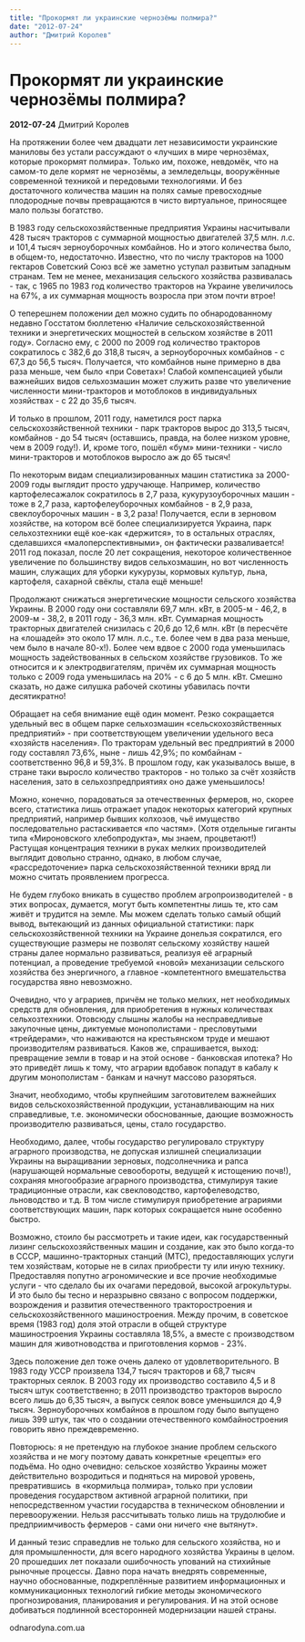 ```yaml
---
title: "Прокормят ли украинские чернозёмы полмира?"
date: "2012-07-24"
author: "Дмитрий Королев"
---
```


# Прокормят ли украинские чернозёмы полмира?

**2012-07-24** Дмитрий Королев

На протяжении более чем двадцати лет независимости украинские маниловы без устали рассуждают о «лучших в мире чернозёмах, которые прокормят полмира». Только им, похоже, невдомёк, что на самом-то деле кормят не чернозёмы, а земледельцы, вооружённые современной техникой и передовыми технологиями. И без достаточного количества машин на полях самые превосходные плодородные почвы превращаются в чисто виртуальное, приносящее мало пользы богатство.

В 1983 году сельскохозяйственные предприятия Украины насчитывали 428 тысяч тракторов с суммарной мощностью двигателей 37,5 млн. л.с. и 101,4 тысяч зерноуборочных комбайнов. Но и этого количества было, в общем-то, недостаточно. Известно, что по числу тракторов на 1000 гектаров Советский Союз всё же заметно уступал развитым западным странам. Тем не менее, механизация сельского хозяйства развивалась - так, с 1965 по 1983 год количество тракторов на Украине увеличилось на 67%, а их суммарная мощность возросла при этом почти втрое!

О теперешнем положении дел можно судить по обнародованному недавно Госстатом бюллетеню «Наличие сельскохозяйственной техники и энергетических мощностей в сельском хозяйстве в 2011 году». Согласно ему, с 2000 по 2009 год количество тракторов сократилось с 382,6 до 318,8 тысяч, а зерноуборочных комбайнов - с 67,3 до 56,5 тысяч. Получается, что комбайнов ныне примерно в два раза меньше, чем было «при Советах»! Слабой компенсацией убыли важнейших видов сельхозмашин может служить разве что увеличение численности мини-тракторов и мотоблоков в индивидуальных хозяйствах - с 22 до 35,6 тысяч.

И только в прошлом, 2011 году, наметился рост парка сельскохозяйственной техники - парк тракторов вырос до 313,5 тысяч, комбайнов - до 54 тысяч (оставшись, правда, на более низком уровне, чем в 2009 году!). И, кроме того, пошёл «бум» мини-техники - число мини-тракторов и мотоблоков выросло аж до 65 тысяч!

По некоторым видам специализированных машин статистика за 2000-2009 годы выглядит просто удручающе. Например, количество картофелесажалок сократилось в 2,7 раза, кукурузоуборочных машин - тоже в 2,7 раза, картофелеуборочных комбайнов - в 2,9 раза, свеклоуборочных машин - в 3,2 раза! Получается, если в зерновом хозяйстве, на котором всё более специализируется Украина, парк сельхозтехники ещё кое-как «держится», то в остальных отраслях, сделавшихся «малоперспективными», он фактически разваливается! 2011 год показал, после 20 лет сокращения, некоторое количественное увеличение по большинству видов сельхозмашин, но вот численность машин, служащих для уборки кукурузы, кормовых культур, льна, картофеля, сахарной свёклы, стала ещё меньше!

Продолжают снижаться энергетические мощности сельского хозяйства Украины. В 2000 году они составляли 69,7 млн. кВт, в 2005-м - 46,2, в 2009-м - 38,2, в 2011 году - 36,3 млн. кВт. Суммарная мощность тракторных двигателей снизилась с 20,6 до 12,6 млн. кВт (в пересчёте на «лошадей» это около 17 млн. л.с., т.е. более чем в два раза меньше, чем было в начале 80-х!). Более чем вдвое с 2000 года уменьшилась мощность задействованных в сельском хозяйстве грузовиков. То же относится и к электродвигателям, причём их суммарная мощность только с 2009 года уменьшилась на 20% - с 6 до 5 млн. кВт. Смешно сказать, но даже силушка рабочей скотины убавилась почти десятикратно!

Обращает на себя внимание ещё один момент. Резко сокращается удельный вес в общем парке сельхозмашин «сельскохозяйственных предприятий» - при соответствующем увеличении удельного веса «хозяйств населения». По тракторам удельный вес предприятий в 2000 году составлял 73,6%, ныне - лишь 42,9%; по комбайнам - соответственно 96,8 и 59,3%. В прошлом году, как указывалось выше, в стране таки выросло количество тракторов - но только за счёт хозяйств населения, зато в сельхозпредприятиях оно даже уменьшилось!

Можно, конечно, порадоваться за отечественных фермеров, но, скорее всего, статистика лишь отражает упадок некоторых категорий крупных предприятий, например бывших колхозов, чьё имущество последовательно растаскивается «по частям». (Хотя отдельные гиганты типа «Мироновского хлебопродукта», мы знаем, процветают!) Растущая концентрация техники в руках мелких производителей выглядит довольно странно, однако, в любом случае, «рассредоточение» парка сельскохозяйственной техники вряд ли можно считать проявлением прогресса.

Не будем глубоко вникать в существо проблем агропроизводителей - в этих вопросах, думается, могут быть компетентны лишь те, кто сам живёт и трудится на земле. Мы можем сделать только самый общий вывод, вытекающий из данных официальной статистики: парк сельскохозяйственной техники на Украине донельзя сократился, его существующие размеры не позволят сельскому хозяйству нашей страны далее нормально развиваться, реализуя её аграрный потенциал, а проведение требуемой «новой» механизации сельского хозяйства без энергичного, а главное -компетентного вмешательства государства явно невозможно.

Очевидно, что у аграриев, причём не только мелких, нет необходимых средств для обновления, для приобретения в нужных количествах сельхозтехники. Отовсюду слышны жалобы на несправедливые закупочные цены, диктуемые монополистами - пресловутыми «трейдерами», что наживаются на крестьянском труде и мешают производителям развиваться. Каков же, спрашивается, выход: превращение земли в товар и на этой основе - банковская ипотека? Но это приведёт лишь к тому, что аграрии вдобавок попадут в кабалу к другим монополистам - банкам и начнут массово разоряться.

Значит, необходимо, чтобы крупнейшим заготовителем важнейших видов сельскохозяйственной продукции, устанавливающим на них справедливые, т.е. экономически обоснованные, дающие возможность производителю развиваться, цены, стало государство.

Необходимо, далее, чтобы государство регулировало структуру аграрного производства, не допуская излишней специализации Украины на выращивании зерновых, подсолнечника и рапса (нарушающей нормальные севообороты, ведущей к истощению почв!), сохраняя многообразие аграрного производства, стимулируя такие традиционные отрасли, как свекловодство, картофелеводство, льноводство и т.д. В том числе стимулируя приобретение аграриями соответствующих машин, парк которых сокращается ныне особенно быстро.

Возможно, стоило бы рассмотреть и такие идеи, как государственный лизинг сельскохозяйственных машин и создание, как это было когда-то в СССР, машинно-тракторных станций (МТС), предоставляющих услуги тем хозяйствам, которые не в силах приобрести ту или иную технику. Предоставляя попутно агрономические и все прочие необходимые услуги - что сделало бы их очагами передовой, высокой агрокультуры. И это было бы тесно и неразрывно связано с вопросом поддержки, возрождения и развития отечественного тракторостроения и сельскохозяйственного машиностроения. Между прочим, в советское время (1983 год) доля этой отрасли в общей структуре машиностроения Украины составляла 18,5%, а вместе с производством машин для животноводства и приготовления кормов - 23%.

Здесь положение дел тоже очень далеко от удовлетворительного. В 1983 году УССР произвела 134,7 тысяч тракторов и 68,7 тысяч тракторных сеялок. В 2003 году их производство составило 4,5 и 8 тысяч штук соответственно; в 2011 производство тракторов выросло всего лишь до 6,35 тысяч, а выпуск сеялок вовсе уменьшился до 4,9 тысяч. Зерноуборочных комбайнов в прошлом году было выпущено лишь 399 штук, так что о создании отечественного комбайностроения говорить явно преждевременно. 

Повторюсь: я не претендую на глубокое знание проблем сельского хозяйства и не могу поэтому давать конкретные «рецепты» его подъёма. Но одно очевидно: сельское хозяйство Украины может действительно возродиться и подняться на мировой уровень, превратившись  в «кормильца полмира», только при условии проведения государством активной аграрной политики, при непосредственном участии государства в техническом обновлении и перевооружении. Нельзя рассчитывать только лишь на трудолюбие и предприимчивость фермеров - сами они ничего «не вытянут».

И данный тезис справедлив не только для сельского хозяйства, но и для промышленности, для всего народного хозяйства Украины в целом. 20 прошедших лет показали ошибочность упований на стихийные рыночные процессы. Давно пора начать внедрять современные, научно обоснованные, подкреплённые развитием информационных и коммуникационных технологий гибкие методы экономического прогнозирования, планирования и регулирования. И на этой основе добиваться подлинной всесторонней модернизации нашей страны.

odnarodyna.com.ua